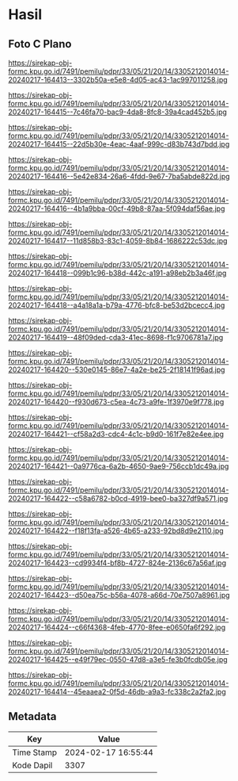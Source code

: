 # Hasil

## Foto C Plano

https://sirekap-obj-formc.kpu.go.id/7491/pemilu/pdpr/33/05/21/20/14/3305212014014-20240217-164413--3302b50a-e5e8-4d05-ac43-1ac997011258.jpg

https://sirekap-obj-formc.kpu.go.id/7491/pemilu/pdpr/33/05/21/20/14/3305212014014-20240217-164415--7c46fa70-bac9-4da8-8fc8-39a4cad452b5.jpg

https://sirekap-obj-formc.kpu.go.id/7491/pemilu/pdpr/33/05/21/20/14/3305212014014-20240217-164415--22d5b30e-4eac-4aaf-999c-d83b743d7bdd.jpg

https://sirekap-obj-formc.kpu.go.id/7491/pemilu/pdpr/33/05/21/20/14/3305212014014-20240217-164416--5e42e834-26a6-4fdd-9e67-7ba5abde822d.jpg

https://sirekap-obj-formc.kpu.go.id/7491/pemilu/pdpr/33/05/21/20/14/3305212014014-20240217-164416--4b1a9bba-00cf-49b8-87aa-5f094daf56ae.jpg

https://sirekap-obj-formc.kpu.go.id/7491/pemilu/pdpr/33/05/21/20/14/3305212014014-20240217-164417--11d858b3-83c1-4059-8b84-1686222c53dc.jpg

https://sirekap-obj-formc.kpu.go.id/7491/pemilu/pdpr/33/05/21/20/14/3305212014014-20240217-164418--099b1c96-b38d-442c-a191-a98eb2b3a46f.jpg

https://sirekap-obj-formc.kpu.go.id/7491/pemilu/pdpr/33/05/21/20/14/3305212014014-20240217-164418--a4a18a1a-b79a-4776-bfc8-be53d2bcecc4.jpg

https://sirekap-obj-formc.kpu.go.id/7491/pemilu/pdpr/33/05/21/20/14/3305212014014-20240217-164419--48f09ded-cda3-41ec-8698-f1c9706781a7.jpg

https://sirekap-obj-formc.kpu.go.id/7491/pemilu/pdpr/33/05/21/20/14/3305212014014-20240217-164420--530e0145-86e7-4a2e-be25-2f18141f96ad.jpg

https://sirekap-obj-formc.kpu.go.id/7491/pemilu/pdpr/33/05/21/20/14/3305212014014-20240217-164420--f930d673-c5ea-4c73-a9fe-1f3970e9f778.jpg

https://sirekap-obj-formc.kpu.go.id/7491/pemilu/pdpr/33/05/21/20/14/3305212014014-20240217-164421--cf58a2d3-cdc4-4c1c-b9d0-161f7e82e4ee.jpg

https://sirekap-obj-formc.kpu.go.id/7491/pemilu/pdpr/33/05/21/20/14/3305212014014-20240217-164421--0a9776ca-6a2b-4650-9ae9-756ccb1dc49a.jpg

https://sirekap-obj-formc.kpu.go.id/7491/pemilu/pdpr/33/05/21/20/14/3305212014014-20240217-164422--c58a6782-b0cd-4919-bee0-ba327df9a571.jpg

https://sirekap-obj-formc.kpu.go.id/7491/pemilu/pdpr/33/05/21/20/14/3305212014014-20240217-164422--f18f13fa-a526-4b65-a233-92bd8d9e2110.jpg

https://sirekap-obj-formc.kpu.go.id/7491/pemilu/pdpr/33/05/21/20/14/3305212014014-20240217-164423--cd9934f4-bf8b-4727-824e-2136c67a56af.jpg

https://sirekap-obj-formc.kpu.go.id/7491/pemilu/pdpr/33/05/21/20/14/3305212014014-20240217-164423--d50ea75c-b56a-4078-a66d-70e7507a8961.jpg

https://sirekap-obj-formc.kpu.go.id/7491/pemilu/pdpr/33/05/21/20/14/3305212014014-20240217-164424--c66f4368-4feb-4770-8fee-e0650fa6f292.jpg

https://sirekap-obj-formc.kpu.go.id/7491/pemilu/pdpr/33/05/21/20/14/3305212014014-20240217-164425--e49f79ec-0550-47d8-a3e5-fe3b0fcdb05e.jpg

https://sirekap-obj-formc.kpu.go.id/7491/pemilu/pdpr/33/05/21/20/14/3305212014014-20240217-164414--45eaaea2-0f5d-46db-a9a3-fc338c2a2fa2.jpg


## Metadata

| Key        | Value               |
| ---------- | ------------------- |
| Time Stamp | 2024-02-17 16:55:44 |
| Kode Dapil | 3307                |



